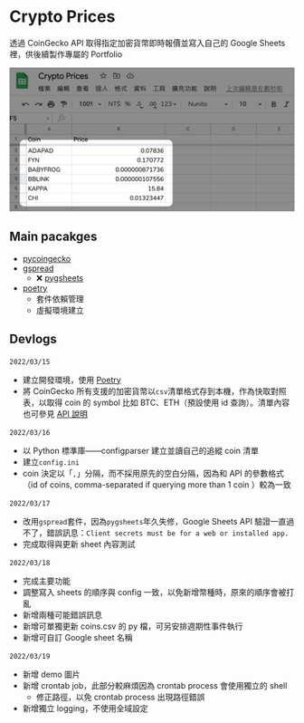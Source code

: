 # Crypto Prices
透過 CoinGecko API 取得指定加密貨幣即時報價並寫入自己的 Google Sheets 裡，供後續製作專屬的 Portfolio

![](image/demo.png)

## Main pacakges
- [pycoingecko](https://github.com/man-c/pycoingecko)
- [gspread](https://github.com/burnash/gspread)
  - ❌ [pygsheets](https://github.com/nithinmurali/pygsheets)
- [poetry](https://python-poetry.org/)
  - 套件依賴管理
  - 虛擬環境建立


## Devlogs
`2022/03/15`
- 建立開發環境，使用 [Poetry](https://python-poetry.org/)
- 將 CoinGecko 所有支援的加密貨幣以`csv`清單格式存到本機，作為快取對照表，以取得 coin 的 symbol 比如 BTC、ETH（預設使用 id 查詢）。清單內容也可參見 [API 說明](https://www.coingecko.com/en/api/documentation)

`2022/03/16`
- 以 Python 標準庫——configparser 建立並讀自己的追縱 coin 清單
- 建立`config.ini`
- coin 決定以「`,`」分隔，而不採用原先的空白分隔，因為和 API 的參數格式（id of coins, comma-separated if querying more than 1 coin
）較為一致

`2022/03/17`
- 改用`gspread`套件，因為`pygsheets`年久失修，Google Sheets API 驗證一直過不了，錯誤訊息：`Client secrets must be for a web or installed app.`
- 完成取得與更新 sheet 內容測試

`2022/03/18`
- 完成主要功能
- 調整寫入 sheets 的順序與 config 一致，以免新增幣種時，原來的順序會被打亂
- 新增兩種可能錯誤訊息
- 新增可單獨更新 coins.csv 的 py 檔，可另安排週期性事件執行
- 新增可自訂 Google sheet 名稱

`2022/03/19`
- 新增 demo 圖片
- 新增 crontab job，此部分較麻煩因為 crontab process 會使用獨立的 shell
  - 修正路徑，以免 crontab process 出現路徑錯誤
- 新增獨立 logging，不使用全域設定